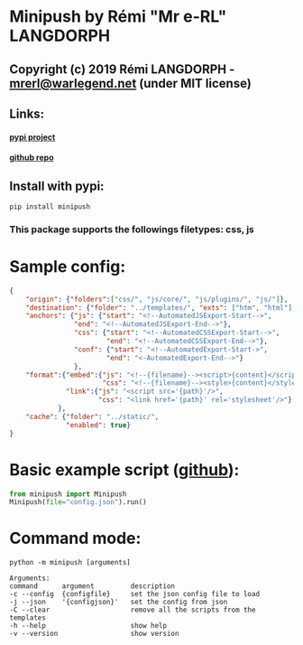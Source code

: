 # Minipush by Rémi "Mr e-RL" LANGDORPH
## Copyright (c) 2019 Rémi LANGDORPH - mrerl@warlegend.net (under MIT license)

## Links:
#### [pypi project](https://pypi.org/project/minipush/)
#### [github repo](https://github.com/merlleu/minipush)

## Install with pypi:
```
pip install minipush
```

### This package supports the followings filetypes: css, js

# Sample config:
```json
{
    "origin": {"folders":["css/", "js/core/", "js/plugins/", "js/"]},
    "destination": {"folder": "../templates/", "exts": ["htm", "html"], "type": "embed", "basefolderlink": "/static/"},
    "anchors": {"js": {"start": "<!--AutomatedJSExport-Start-->",
                "end": "<!--AutomatedJSExport-End-->"},
                "css": {"start": "<!--AutomatedCSSExport-Start-->",
                        "end": "<!--AutomatedCSSExport-End-->"},
                "conf": {"start": "<!--AutomatedExport-Start->",
                        "end": "<-AutomatedExport-End-->"}
                },
    "format":{"embed":{"js": "<!--{filename}--><script>{content}</script>",
                       "css": "<!--{filename}--><style>{content}</style>"},
              "link":{"js": "<script src='{path}'/>",
                      "css": "<link href='{path}' rel='stylesheet'/>"}
            },
    "cache": {"folder": "../static/",
              "enabled": true}
}
```
# Basic example script ([github](https://github.com/merlleu/minipush/blob/master/test/test_basic.py)):
```python
from minipush import Minipush
Minipush(file="config.json").run()
```


# Command mode:
``` python -m minipush [arguments] ```
```
Arguments:
command      argument         description
-c --config  {configfile}     set the json config file to load
-j --json    '{configjson}'   set the config from json
-C --clear                    remove all the scripts from the templates
-h --help                     show help
-v --version                  show version
```
